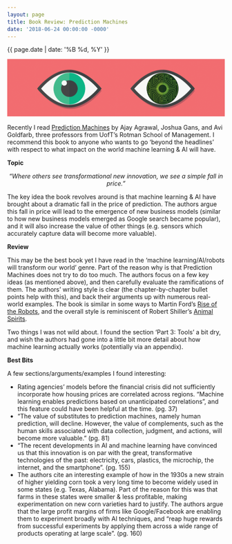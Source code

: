 ```yaml
---
layout: page
title: Book Review: Prediction Machines
date: '2018-06-24 00:00:00 -0000'
---
```


{{ page.date | date: '%B %d, %Y' }}

<p style="text-align:center;"><img src="/assets/PredictionMachines+Eyes.png" alt="Prediction Machine Eyes"></p>

Recently I read <a href="https://www.goodreads.com/book/show/36484703-prediction-machines?ac=1&from_search=true">Prediction Machines</a> by Ajay Agrawal, Joshua Gans, and Avi Goldfarb, three professors from UofT’s Rotman School of Management. I recommend this book to anyone who wants to go ‘beyond the headlines’ with respect to what impact on the world machine learning & AI will have.

**Topic**

<p style="text-align:center;"><i>“Where others see transformational new innovation, we see a simple fall in price.”</i></p>

The key idea the book revolves around is that machine learning & AI have brought about a dramatic fall in the price of prediction. The authors argue this fall in price will lead to the emergence of new business models (similar to how new business models emerged as Google search became popular), and it will also increase the value of other things (e.g. sensors which accurately capture data will become more valuable).

**Review**

This may be the best book yet I have read in the ‘machine learning/AI/robots will transform our world’ genre. Part of the reason why is that Prediction Machines does not try to do too much. The authors focus on a few key ideas (as mentioned above), and then carefully evaluate the ramifications of them. The authors’ writing style is clear (the chapter-by-chapter bullet points help with this), and back their arguments up with numerous real-world examples. The book is similar in some ways to Martin Ford’s <a href="https://www.goodreads.com/book/show/22928874-rise-of-the-robots">Rise of the Robots</a>, and the overall style is reminiscent of Robert Shiller’s <a href="https://www.goodreads.com/book/show/6167162-animal-spirits?ac=1&from_search=true">Animal Spirits</a>.

Two things I was not wild about. I found the section ‘Part 3: Tools’ a bit dry, and wish the authors had gone into a little bit more detail about how machine learning actually works (potentially via an appendix).

**Best Bits**

A few sections/arguments/examples I found interesting:

- Rating agencies’ models before the financial crisis did not sufficiently incorporate how housing prices are correlated across regions. “Machine learning enables predictions based on unanticipated correlations”, and this feature could have been helpful at the time. (pg. 37)
- “The value of substitutes to prediction machines, namely human prediction, will decline. However, the value of complements, such as the human skills associated with data collection, judgment, and actions, will become more valuable.” (pg. 81)
- “The recent developments in AI and machine learning have convinced us that this innovation is on par with the great, transformative technologies of the past: electricity, cars, plastics, the microchip, the internet, and the smartphone”. (pg. 155)
- The authors cite an interesting example of how in the 1930s a new strain of higher yielding corn took a very long time to become widely used in some states (e.g. Texas, Alabama). Part of the reason for this was that farms in these states were smaller & less profitable, making experimentation on new corn varieties hard to justify. The authors argue that the large profit margins of firms like Google/Facebook are enabling them to experiment broadly with AI techniques, and “reap huge rewards from successful experiments by applying them across a wide range of products operating at large scale”. (pg. 160)
